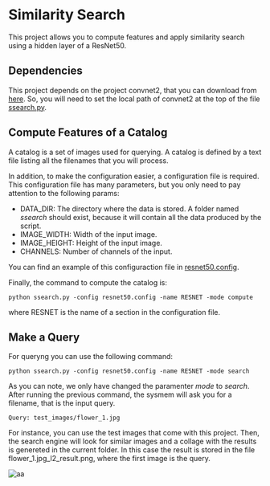 # Similarity Search
This project allows you to compute features and apply similarity search using a hidden layer of a ResNet50.

## Dependencies
This project depends on the project convnet2, that you can download from [here](https://github.com/jmsaavedrar/convnet2). So, you will need to set the local path of convnet2 at the top of the file [ssearch.py](ssearch.py).

## Compute Features of a Catalog
A catalog is a set of images used for querying. A catalog is defined by a text file listing all the filenames that you will process.

In addition, to make the configuration easier, a configuration file is required. This configuration file has many parameters, but you only need to pay attention to the following params:

* DATA_DIR: The directory where the data is stored. A folder named *ssearch* should exist, because it will contain all the data produced by the script.
* IMAGE_WIDTH:  Width of the input image.
* IMAGE_HEIGHT: Height of the input image.
* CHANNELS: Number of channels of the input.

You can find an example of this configuraction file in [resnet50.config](resnet50.config).

Finally, the command to compute the catalog is:
```
python ssearch.py -config resnet50.config -name RESNET -mode compute
```
where RESNET is the name of a section in the configuration file.

## Make a Query
For queryng you can use the following command:
```
python ssearch.py -config resnet50.config -name RESNET -mode search
```

As you can note, we only have changed the paramenter *mode* to *search*. After running the previous command, the sysmem will ask you for a filename, that is the input query.
```
Query: test_images/flower_1.jpg
```
For instance, you can use the test images that come with this project.  Then, the search engine will look for similar images and a collage with the results is genereted in the current folder. In this case the result is stored in the file flower_1.jpg_l2_result.png, where the first image is the query.

![aa](flower_1.jpg_l2_result.png)



